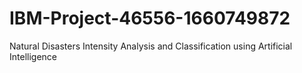 # IBM-Project-46556-1660749872
Natural Disasters Intensity Analysis and Classification using Artificial Intelligence
